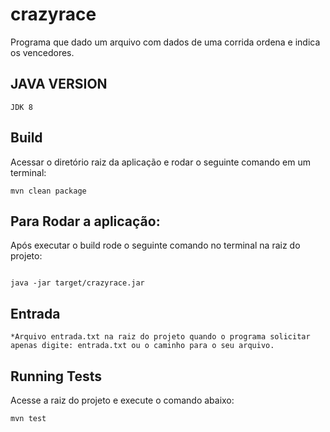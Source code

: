 # crazyrace
Programa que dado um arquivo com dados de uma corrida ordena e indica os vencedores.

## JAVA VERSION

```
JDK 8
```

## Build

Acessar o diretório raiz da aplicação e rodar o seguinte comando em um terminal:

```
mvn clean package
```


## Para Rodar a aplicação:

Após executar o build rode o seguinte comando no terminal na raiz do projeto:

```

java -jar target/crazyrace.jar
```

## Entrada 

```
*Arquivo entrada.txt na raiz do projeto quando o programa solicitar apenas digite: entrada.txt ou o caminho para o seu arquivo.
```

## Running Tests

Acesse a raiz do projeto e execute o comando abaixo:

```
mvn test
```

